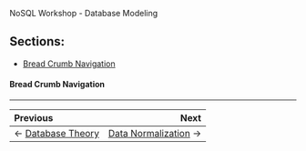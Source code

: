 NoSQL Workshop - Database Modeling

## Sections:

* [Bread Crumb Navigation](#bread-crumb-navigation)


#### Bread Crumb Navigation
_________________________

Previous | Next
:------- | ---:
← [Database Theory](./database-theory.md) | [Data Normalization](./data-normalization.md) →
